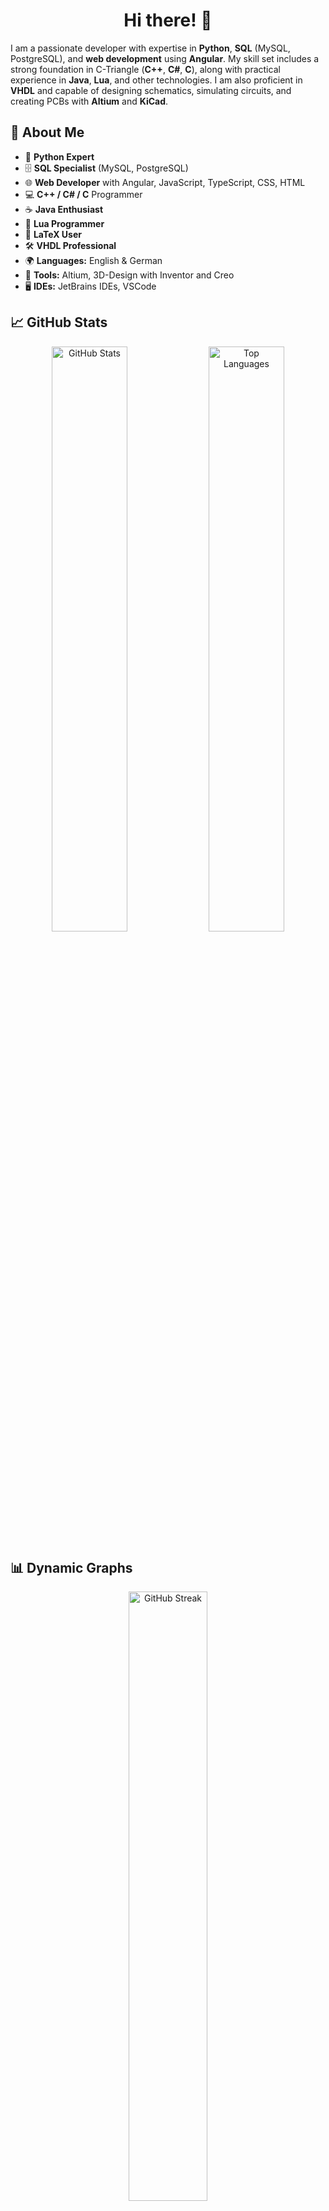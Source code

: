 <div align="center">
    <h1>Hi there! 👋</h1>
</div>

I am a passionate developer with expertise in **Python**, **SQL** (MySQL, PostgreSQL), and **web development** using **Angular**. My skill set includes a strong foundation in C-Triangle (**C++**, **C#**, **C**), along with practical experience in **Java**, **Lua**, and other technologies. I am also proficient in **VHDL** and capable of designing schematics, simulating circuits, and creating PCBs with **Altium** and **KiCad**.

## 🚀 About Me
- 🐍 **Python Expert**
- 🗄️ **SQL Specialist** (MySQL, PostgreSQL)
- 🌐 **Web Developer** with Angular, JavaScript, TypeScript, CSS, HTML
- 💻 **C++ / C# / C** Programmer
- ☕ **Java Enthusiast**
- 🌙 **Lua Programmer**
- 📜 **LaTeX User**
- 🛠️ **VHDL Professional**
- 🌍 **Languages:** English & German
- 🔧 **Tools:** Altium, 3D-Design with Inventor and Creo
- 🖥️ **IDEs:** JetBrains IDEs, VSCode

## 📈 GitHub Stats
<div align="center">
    <img src="https://github-readme-stats.vercel.app/api?username=LukasKrah&show_icons=true&theme=radical" alt="GitHub Stats" style="width: 49%; display: inline-block;">
    <img src="https://github-readme-stats.vercel.app/api/top-langs/?username=LukasKrah&layout=compact&theme=radical" alt="Top Languages" style="width: 49%; display: inline-block;">
</div>

## 📊 Dynamic Graphs
<div align="center">
    <img src="https://streak-stats.demolab.com?user=LukasKrah&theme=radical" alt="GitHub Streak" style="width: 50%;">
</div>

## 🏆 GitHub Trophies
<div align="center">
    <img src="https://github-profile-trophy.vercel.app/?username=LukasKrah&theme=radical" alt="GitHub Trophies" style="width: 80%;">
</div>

---

Feel free to explore my repositories and connect with me! 😊
